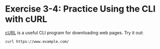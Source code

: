 # Exercise 3-4: Practice Using the CLI with cURL

[cURL](https://curl.se/) is a useful CLI program for downloading web pages. Try it out:

```sh
curl https://www.example.com/
```
